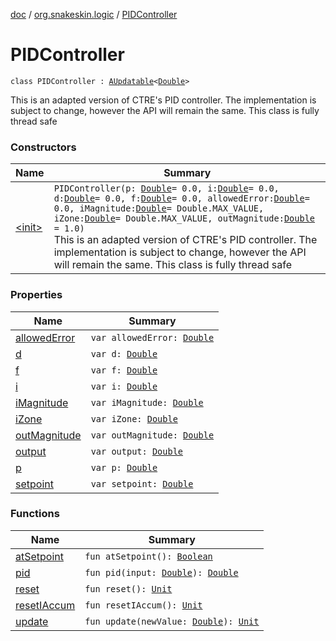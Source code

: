 [doc](../../index.md) / [org.snakeskin.logic](../index.md) / [PIDController](./index.md)

# PIDController

`class PIDController : `[`AUpdatable`](../../org.snakeskin.ability/-a-updatable/index.md)`<`[`Double`](https://kotlinlang.org/api/latest/jvm/stdlib/kotlin/-double/index.html)`>`

This is an adapted version of CTRE's PID controller.  The implementation is subject to change,
however the API will remain the same.  This class is fully thread safe

### Constructors

| Name | Summary |
|---|---|
| [&lt;init&gt;](-init-.md) | `PIDController(p: `[`Double`](https://kotlinlang.org/api/latest/jvm/stdlib/kotlin/-double/index.html)` = 0.0, i: `[`Double`](https://kotlinlang.org/api/latest/jvm/stdlib/kotlin/-double/index.html)` = 0.0, d: `[`Double`](https://kotlinlang.org/api/latest/jvm/stdlib/kotlin/-double/index.html)` = 0.0, f: `[`Double`](https://kotlinlang.org/api/latest/jvm/stdlib/kotlin/-double/index.html)` = 0.0, allowedError: `[`Double`](https://kotlinlang.org/api/latest/jvm/stdlib/kotlin/-double/index.html)` = 0.0, iMagnitude: `[`Double`](https://kotlinlang.org/api/latest/jvm/stdlib/kotlin/-double/index.html)` = Double.MAX_VALUE, iZone: `[`Double`](https://kotlinlang.org/api/latest/jvm/stdlib/kotlin/-double/index.html)` = Double.MAX_VALUE, outMagnitude: `[`Double`](https://kotlinlang.org/api/latest/jvm/stdlib/kotlin/-double/index.html)` = 1.0)`<br>This is an adapted version of CTRE's PID controller.  The implementation is subject to change, however the API will remain the same.  This class is fully thread safe |

### Properties

| Name | Summary |
|---|---|
| [allowedError](allowed-error.md) | `var allowedError: `[`Double`](https://kotlinlang.org/api/latest/jvm/stdlib/kotlin/-double/index.html) |
| [d](d.md) | `var d: `[`Double`](https://kotlinlang.org/api/latest/jvm/stdlib/kotlin/-double/index.html) |
| [f](f.md) | `var f: `[`Double`](https://kotlinlang.org/api/latest/jvm/stdlib/kotlin/-double/index.html) |
| [i](i.md) | `var i: `[`Double`](https://kotlinlang.org/api/latest/jvm/stdlib/kotlin/-double/index.html) |
| [iMagnitude](i-magnitude.md) | `var iMagnitude: `[`Double`](https://kotlinlang.org/api/latest/jvm/stdlib/kotlin/-double/index.html) |
| [iZone](i-zone.md) | `var iZone: `[`Double`](https://kotlinlang.org/api/latest/jvm/stdlib/kotlin/-double/index.html) |
| [outMagnitude](out-magnitude.md) | `var outMagnitude: `[`Double`](https://kotlinlang.org/api/latest/jvm/stdlib/kotlin/-double/index.html) |
| [output](output.md) | `var output: `[`Double`](https://kotlinlang.org/api/latest/jvm/stdlib/kotlin/-double/index.html) |
| [p](p.md) | `var p: `[`Double`](https://kotlinlang.org/api/latest/jvm/stdlib/kotlin/-double/index.html) |
| [setpoint](setpoint.md) | `var setpoint: `[`Double`](https://kotlinlang.org/api/latest/jvm/stdlib/kotlin/-double/index.html) |

### Functions

| Name | Summary |
|---|---|
| [atSetpoint](at-setpoint.md) | `fun atSetpoint(): `[`Boolean`](https://kotlinlang.org/api/latest/jvm/stdlib/kotlin/-boolean/index.html) |
| [pid](pid.md) | `fun pid(input: `[`Double`](https://kotlinlang.org/api/latest/jvm/stdlib/kotlin/-double/index.html)`): `[`Double`](https://kotlinlang.org/api/latest/jvm/stdlib/kotlin/-double/index.html) |
| [reset](reset.md) | `fun reset(): `[`Unit`](https://kotlinlang.org/api/latest/jvm/stdlib/kotlin/-unit/index.html) |
| [resetIAccum](reset-i-accum.md) | `fun resetIAccum(): `[`Unit`](https://kotlinlang.org/api/latest/jvm/stdlib/kotlin/-unit/index.html) |
| [update](update.md) | `fun update(newValue: `[`Double`](https://kotlinlang.org/api/latest/jvm/stdlib/kotlin/-double/index.html)`): `[`Unit`](https://kotlinlang.org/api/latest/jvm/stdlib/kotlin/-unit/index.html) |
